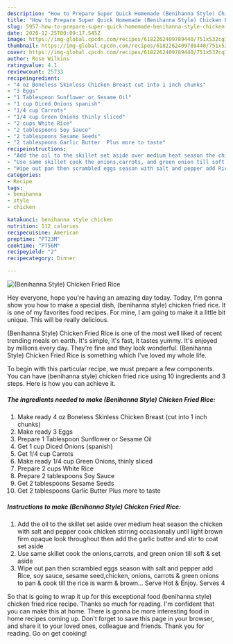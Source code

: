 ```yaml
---
description: "How to Prepare Super Quick Homemade (Benihanna Style) Chicken Fried Rice"
title: "How to Prepare Super Quick Homemade (Benihanna Style) Chicken Fried Rice"
slug: 5957-how-to-prepare-super-quick-homemade-benihanna-style-chicken-fried-rice
date: 2020-12-25T00:09:17.545Z
image: https://img-global.cpcdn.com/recipes/6182262409789440/751x532cq70/benihanna-style-chicken-fried-rice-recipe-main-photo.jpg
thumbnail: https://img-global.cpcdn.com/recipes/6182262409789440/751x532cq70/benihanna-style-chicken-fried-rice-recipe-main-photo.jpg
cover: https://img-global.cpcdn.com/recipes/6182262409789440/751x532cq70/benihanna-style-chicken-fried-rice-recipe-main-photo.jpg
author: Rose Wilkins
ratingvalue: 4.1
reviewcount: 25733
recipeingredient:
- "4 oz Boneless Skinless Chicken Breast cut into 1 inch chunks"
- "3 Eggs"
- "1 Tablespoon Sunflower or Sesame Oil"
- "1 cup Diced Onions spanish"
- "1/4 cup Carrots"
- "1/4 cup Green Onions thinly sliced"
- "2 cups White Rice"
- "2 tablespoons Soy Sauce"
- "2 tablespoons Sesame Seeds"
- "2 tablespoons Garlic Butter  Plus more to taste"
recipeinstructions:
- "Add the oil to the skillet set aside over medium heat season the chicken with salt and pepper cook chicken stirring occasionally until light brown firm opaque look throughout then add the garlic butter and stir to coat set aside"
- "Use same skillet cook the onions,carrots, and green onion till soft &amp; set aside"
- "Wipe out pan then scrambled eggs season with salt and pepper add Rice, soy sauce, sesame seed,chicken, onions, carrots &amp; green onions to pan &amp; cook till the rice is warm &amp; brown... Serve Hot &amp; Enjoy. Serves 4"
categories:
- Recipe
tags:
- benihanna
- style
- chicken

katakunci: benihanna style chicken 
nutrition: 112 calories
recipecuisine: American
preptime: "PT23M"
cooktime: "PT56M"
recipeyield: "2"
recipecategory: Dinner

---
```



![(Benihanna Style) Chicken Fried Rice](https://img-global.cpcdn.com/recipes/6182262409789440/751x532cq70/benihanna-style-chicken-fried-rice-recipe-main-photo.jpg)

Hey everyone, hope you're having an amazing day today. Today, I'm gonna show you how to make a special dish, (benihanna style) chicken fried rice. It is one of my favorites food recipes. For mine, I am going to make it a little bit unique. This will be really delicious.

(Benihanna Style) Chicken Fried Rice is one of the most well liked of recent trending meals on earth. It's simple, it's fast, it tastes yummy. It's enjoyed by millions every day. They're fine and they look wonderful. (Benihanna Style) Chicken Fried Rice is something which I've loved my whole life.




To begin with this particular recipe, we must prepare a few components. You can have (benihanna style) chicken fried rice using 10 ingredients and 3 steps. Here is how you can achieve it.

<!--inarticleads1-->

##### The ingredients needed to make (Benihanna Style) Chicken Fried Rice:

1. Make ready 4 oz Boneless Skinless Chicken Breast (cut into 1 inch chunks)
1. Make ready 3 Eggs
1. Prepare 1 Tablespoon Sunflower or Sesame Oil
1. Get 1 cup Diced Onions (spanish)
1. Get 1/4 cup Carrots
1. Make ready 1/4 cup Green Onions, thinly sliced
1. Prepare 2 cups White Rice
1. Prepare 2 tablespoons Soy Sauce
1. Get 2 tablespoons Sesame Seeds
1. Get 2 tablespoons Garlic Butter  Plus more to taste




<!--inarticleads2-->

##### Instructions to make (Benihanna Style) Chicken Fried Rice:

1. Add the oil to the skillet set aside over medium heat season the chicken with salt and pepper cook chicken stirring occasionally until light brown firm opaque look throughout then add the garlic butter and stir to coat set aside
1. Use same skillet cook the onions,carrots, and green onion till soft &amp; set aside
1. Wipe out pan then scrambled eggs season with salt and pepper add Rice, soy sauce, sesame seed,chicken, onions, carrots &amp; green onions to pan &amp; cook till the rice is warm &amp; brown... Serve Hot &amp; Enjoy. Serves 4




So that is going to wrap it up for this exceptional food (benihanna style) chicken fried rice recipe. Thanks so much for reading. I'm confident that you can make this at home. There is gonna be more interesting food in home recipes coming up. Don't forget to save this page in your browser, and share it to your loved ones, colleague and friends. Thank you for reading. Go on get cooking!
